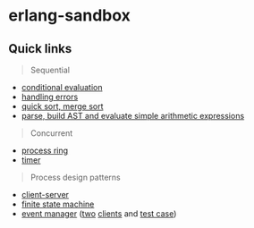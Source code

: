 # erlang-sandbox

## Quick links

> Sequential
- [conditional evaluation](basic-sequential/conditional_evaluation.erl)
- [handling errors](basic-sequential/handling_errors.erl)
- [quick sort, merge sort](basic-sequential/listf.erl)
- [parse, build AST and evaluate simple arithmetic expressions](basic-sequential/eval_exp.erl)

> Concurrent
- [process ring](basic-concurrent/thering.erl)
- [timer](basic-concurrent/simple_timer.erl)

> Process design patterns
- [client-server](process-design-patterns/client_server.erl)
- [finite state machine](process-design-patterns/mutex.erl)
- [event manager](process-design-patterns/event_manager.erl) ([two](process-design-patterns/io_handler.erl) [clients](process-design-patterns/log_handler.erl) and [test case](process-design-patterns/event_manager_test.erl))